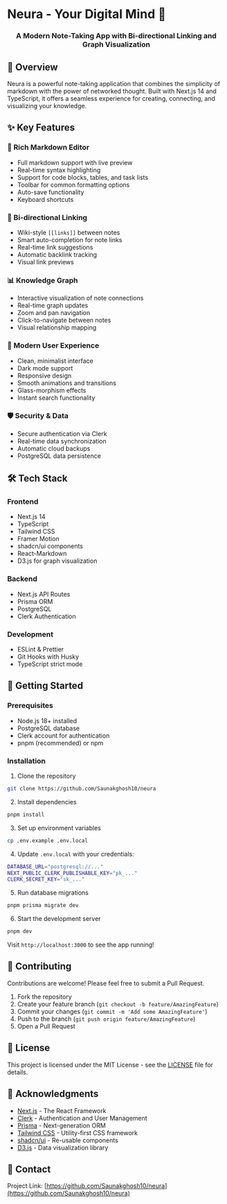 # Neura - Your Digital Mind 🧠

<div align="center">
  <h3>A Modern Note-Taking App with Bi-directional Linking and Graph Visualization</h3>
</div>

## 🌟 Overview

Neura is a powerful note-taking application that combines the simplicity of markdown with the power of networked thought. Built with Next.js 14 and TypeScript, it offers a seamless experience for creating, connecting, and visualizing your knowledge.

## ✨ Key Features

### 📝 Rich Markdown Editor
- Full markdown support with live preview
- Real-time syntax highlighting
- Support for code blocks, tables, and task lists
- Toolbar for common formatting options
- Auto-save functionality
- Keyboard shortcuts

### 🔗 Bi-directional Linking
- Wiki-style `[[links]]` between notes
- Smart auto-completion for note links
- Real-time link suggestions
- Automatic backlink tracking
- Visual link previews

### 📊 Knowledge Graph
- Interactive visualization of note connections
- Real-time graph updates
- Zoom and pan navigation
- Click-to-navigate between notes
- Visual relationship mapping

### 🎨 Modern User Experience
- Clean, minimalist interface
- Dark mode support
- Responsive design
- Smooth animations and transitions
- Glass-morphism effects
- Instant search functionality

### 🛡️ Security & Data
- Secure authentication via Clerk
- Real-time data synchronization
- Automatic cloud backups
- PostgreSQL data persistence

## 🛠️ Tech Stack

### Frontend
- Next.js 14
- TypeScript
- Tailwind CSS
- Framer Motion
- shadcn/ui components
- React-Markdown
- D3.js for graph visualization

### Backend
- Next.js API Routes
- Prisma ORM
- PostgreSQL
- Clerk Authentication

### Development
- ESLint & Prettier
- Git Hooks with Husky
- TypeScript strict mode

## 🚀 Getting Started

### Prerequisites

- Node.js 18+ installed
- PostgreSQL database
- Clerk account for authentication
- pnpm (recommended) or npm

### Installation

1. Clone the repository

```bash
git clone https://github.com/Saunakghosh10/neura
```

2. Install dependencies

```bash
pnpm install
```

3. Set up environment variables

```bash
cp .env.example .env.local
```

4. Update `.env.local` with your credentials:

```bash
DATABASE_URL="postgresql://..."
NEXT_PUBLIC_CLERK_PUBLISHABLE_KEY="pk_..."
CLERK_SECRET_KEY="sk_..."
```

5. Run database migrations

```bash
pnpm prisma migrate dev
```

6. Start the development server

```bash
pnpm dev
```

Visit `http://localhost:3000` to see the app running!

## 📝 Contributing

Contributions are welcome! Please feel free to submit a Pull Request.

1. Fork the repository
2. Create your feature branch (`git checkout -b feature/AmazingFeature`)
3. Commit your changes (`git commit -m 'Add some AmazingFeature'`)
4. Push to the branch (`git push origin feature/AmazingFeature`)
5. Open a Pull Request

## 📜 License

This project is licensed under the MIT License - see the [LICENSE](LICENSE) file for details.

## 🙏 Acknowledgments

- [Next.js](https://nextjs.org/) - The React Framework
- [Clerk](https://clerk.dev/) - Authentication and User Management
- [Prisma](https://www.prisma.io/) - Next-generation ORM
- [Tailwind CSS](https://tailwindcss.com/) - Utility-first CSS framework
- [shadcn/ui](https://ui.shadcn.com/) - Re-usable components
- [D3.js](https://d3js.org/) - Data visualization library

## 📧 Contact

<!-- Your Name - [@yourtwitter](https://twitter.com/yourtwitter) - email@example.com -->

Project Link: [https://github.com/Saunakghosh10/neura](https://github.com/Saunakghosh10/neura)